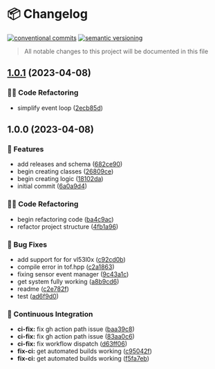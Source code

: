 # 📦 Changelog 
[![conventional commits](https://img.shields.io/badge/conventional%20commits-1.0.0-yellow.svg)](https://conventionalcommits.org)
[![semantic versioning](https://img.shields.io/badge/semantic%20versioning-2.0.0-green.svg)](https://semver.org)
> All notable changes to this project will be documented in this file

## [1.0.1](https://github.com/ZanzyTHEbar/AdamJames/compare/v1.0.0...v1.0.1) (2023-04-08)


### 🧑‍💻 Code Refactoring

*  simplify event loop ([2ecb85d](https://github.com/ZanzyTHEbar/AdamJames/commit/2ecb85d834d5ca154e06183a5ec025d80b3f7f92))

## 1.0.0 (2023-04-08)


### 🍕 Features

* add releases and schema ([682ce90](https://github.com/ZanzyTHEbar/AdamJames/commit/682ce9011cba7bc62fb2e7b2dc88b0d79be24ffb))
* begin creating classes ([26809ce](https://github.com/ZanzyTHEbar/AdamJames/commit/26809ce349fdd1824eb104b29039fd1a7f8e2389))
* begin creating logic ([18102da](https://github.com/ZanzyTHEbar/AdamJames/commit/18102dabad8833d48233780e50c15d50e91ef59e))
* initial commit ([6a0a9d4](https://github.com/ZanzyTHEbar/AdamJames/commit/6a0a9d487aa45e55b84a0bc2956de56c0b194509))


### 🧑‍💻 Code Refactoring

* begin refactoring code ([ba4c9ac](https://github.com/ZanzyTHEbar/AdamJames/commit/ba4c9acd01849da59c14d67f92f2cecb00f3ba1f))
* refactor project structure ([4fb1a96](https://github.com/ZanzyTHEbar/AdamJames/commit/4fb1a96ad4df3bb33f3e8936c63b7c8c72606934))


### 🐛 Bug Fixes

* add support for for vl53l0x ([c92cd0b](https://github.com/ZanzyTHEbar/AdamJames/commit/c92cd0b42a49e3936fc4592e06f71a603cf5c5d0))
* compile error in tof.hpp ([c2a1863](https://github.com/ZanzyTHEbar/AdamJames/commit/c2a1863b12be45a8cc751afa50302df184dc9ec2))
* fixing sensor event manager ([9c43a1c](https://github.com/ZanzyTHEbar/AdamJames/commit/9c43a1c578b7f88cec255b9a36dfa1d5f29a0dd3))
* get system fully working ([a8b9cd6](https://github.com/ZanzyTHEbar/AdamJames/commit/a8b9cd6e14d52ad2bed189e0fad9d16204e5d357))
* readme ([c2e782f](https://github.com/ZanzyTHEbar/AdamJames/commit/c2e782f8e0291485e1265eb741709d1dbcf5ddee))
* test ([ad6f9d0](https://github.com/ZanzyTHEbar/AdamJames/commit/ad6f9d003471b0ec3bd9d77d0b81afcd5e6a9955))


### 🔁 Continuous Integration

* **ci-fix:** fix gh action path issue ([baa39c8](https://github.com/ZanzyTHEbar/AdamJames/commit/baa39c8f4ba0d65cdb978a7ae7b558e9be6c2f80))
* **ci-fix:** fix gh action path issue ([83aa0c6](https://github.com/ZanzyTHEbar/AdamJames/commit/83aa0c6dfe4f2fa7981ab8a2785a9c7e50947093))
* **ci-fix:** fix workflow dispatch ([d63ff06](https://github.com/ZanzyTHEbar/AdamJames/commit/d63ff067f141fb38858b1131a9b1a2db60e1a7d0))
* **fix-ci:** get automated builds working ([c95042f](https://github.com/ZanzyTHEbar/AdamJames/commit/c95042f2aa2915c434eefdcdaa32c1adbd049de1))
* **fix-ci:** get automated builds working ([f5fa7eb](https://github.com/ZanzyTHEbar/AdamJames/commit/f5fa7ebf8680e3192b93fc00d6286ce529f9d360))
